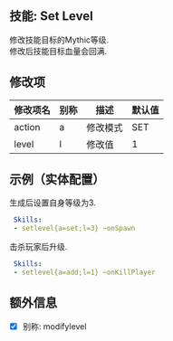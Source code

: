 技能: Set Level
--------------------------

修改技能目标的Mythic等级.  
修改后技能目标血量会回满.

修改项
----------

| 修改项名 | 别称    | 描述                                                                                                    | 默认值 |
|-----------|------------|----------------------------------------------------------------------------------------------------------------|---------------|
| action    | a       | 修改模式           | SET           |
| level     | l       | 修改值 | 1             |

示例（实体配置）
--------

生成后设置自身等级为3.
```yaml
 Skills:
 - setlevel{a=set;l=3} ~onSpawn
```
击杀玩家后升级.
```yaml
 Skills:
 - setlevel{a=add;l=1} ~onKillPlayer
```
额外信息
--

- [x] 别称: modifylevel